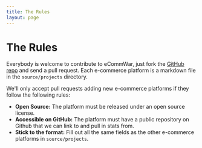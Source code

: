 ```yaml
---
title: The Rules
layout: page
---
```


# The Rules

Everybody is welcome to contribute to eCommWar, just fork the [GitHub repo](https://github.com/eCommWar/eCommWar) and send a pull request.
Each e-commerce platform is a markdown file in the `source/projects` directory.

We'll only accept pull requests adding new e-commerce platforms if they follow the following rules:

*   **Open Source:** The platform must be released under an open source license.
*   **Accessible on GitHub:** The platform must have a public repository on Github that we can link to and pull in stats from.
*   **Stick to the format:** Fill out all the same fields as the other e-commerce platforms in `source/projects`.
